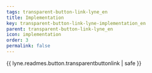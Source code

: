 ```yaml
---
tags: transparent-button-link-lyne_en
title: Implementation
key: transparent-button-link-lyne-implementation_en
parent: transparent-button-link-lyne_en
icon: implementation
order: 3
permalink: false  
---
```

{{ lyne.readmes.button.transparentbuttonlink | safe }}


